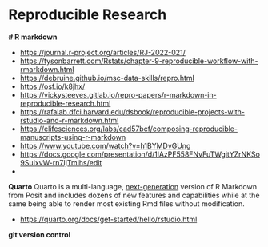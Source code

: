 # Reproducible Research


**# R markdown**

 - https://journal.r-project.org/articles/RJ-2022-021/
 - https://tysonbarrett.com/Rstats/chapter-9-reproducible-workflow-with-rmarkdown.html
 - https://debruine.github.io/msc-data-skills/repro.html
 - https://osf.io/k8jhx/
 - https://vickysteeves.gitlab.io/repro-papers/r-markdown-in-reproducible-research.html
 - https://rafalab.dfci.harvard.edu/dsbook/reproducible-projects-with-rstudio-and-r-markdown.html
 - https://elifesciences.org/labs/cad57bcf/composing-reproducible-manuscripts-using-r-markdown
 - https://www.youtube.com/watch?v=h1BYMDvGUng
 - https://docs.google.com/presentation/d/1lAzPF558FNvFuTWgitYZrNKSo9SuIxvW-rn7IjTmlhs/edit
 - 
**Quarto** 
Quarto is a multi-language, [next-generation](https://quarto.org/docs/faq/rmarkdown.html) version of R Markdown from Posit and includes dozens of new features and capabilities while at the same being able to render most existing Rmd files without modification.
 - https://quarto.org/docs/get-started/hello/rstudio.html

 **git version control**
